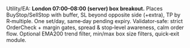 Utility/EA: **London 07:00–08:00 (server) box breakout.**
Places BuyStop/SellStop with buffer, SL beyond opposite side (+extra), TP by R‑multiple. One set/day, same‑day pending expiry. Validator‑safe: strict OrderCheck + margin gates, spread & stop‑level awareness, calm order flow. Optional EMA200 trend filter, min/max box size filters, quick‑exit module.
